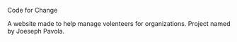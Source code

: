 Code for Change

A website made to help manage volenteers for organizations. Project named by Joeseph Pavola. 
